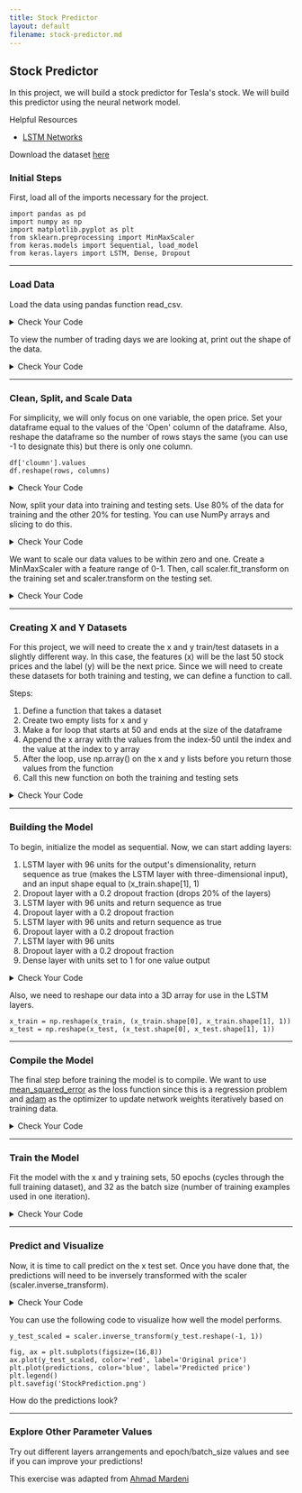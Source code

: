 ```yaml
---
title: Stock Predictor
layout: default
filename: stock-predictor.md
--- 
```


## Stock Predictor
In this project, we will build a stock predictor for Tesla's stock. We will build this predictor using the neural network model.

Helpful Resources
- [LSTM Networks](https://machinelearningmastery.com/gentle-introduction-long-short-term-memory-networks-experts/)

Download the dataset [here](datasets/TSLA.csv)

### Initial Steps

First, load all of the imports necessary for the project.

```
import pandas as pd
import numpy as np
import matplotlib.pyplot as plt
from sklearn.preprocessing import MinMaxScaler
from keras.models import Sequential, load_model
from keras.layers import LSTM, Dense, Dropout
```

***
### Load Data

Load the data using pandas function read_csv.

<details markdown="1">

<summary>Check Your Code</summary>

```
df = pd.read_csv('TSLA.csv')
```

</details>

To view the number of trading days we are looking at, print out the shape of the data.

<details markdown="1">

<summary>Check Your Code</summary>

```
print(df.shape)
```

</details>

***
### Clean, Split, and Scale Data

For simplicity, we will only focus on one variable, the open price. Set your dataframe equal to the values of the 'Open' column of the dataframe. Also, reshape the dataframe so the number of rows stays the same (you can use -1 to designate this) but there is only one column.

```
df['cloumn'].values
df.reshape(rows, columns)
```

<details markdown="1">

<summary>Check Your Code</summary>

```
df = df['Open'].values
df = df.reshape(-1, 1)
print(df.shape)
```

</details>

Now, split your data into training and testing sets. Use 80% of the data for training and the other 20% for testing. You can use NumPy arrays and slicing to do this.

<details markdown="1">

<summary>Check Your Code</summary>

```
dataset_train = np.array(df[:int(df.shape[0]*0.8)])
dataset_test = np.array(df[int(df.shape[0]*0.8):])
print(dataset_train.shape)
print(dataset_test.shape)
```

</details>

We want to scale our data values to be within zero and one. Create a MinMaxScaler with a feature range of 0-1. Then, call scaler.fit_transform on the training set and scaler.transform on the testing set.

<details markdown="1">

<summary>Check Your Code</summary>

```
scaler = MinMaxScaler(feature_range=(0,1))
dataset_train = scaler.fit_transform(dataset_train)
dataset_test = scaler.transform(dataset_test)
```

</details>

***
### Creating X and Y Datasets
For this project, we will need to create the x and y train/test datasets in a slightly different way.  In this case, the features (x) will be the last 50 stock prices and the label (y) will be the next price. Since we will need to create these datasets for both training and testing, we can define a function to call.

Steps:
1. Define a function that takes a dataset
2. Create two empty lists for x and y 
3. Make a for loop that starts at 50 and ends at the size of the dataframe
4. Append the x array with the values from the index-50 until the index and the value at the index to y array
5. After the loop, use np.array() on the x and y lists before you return those values from the function
6. Call this new function on both the training and testing sets

<details markdown="1">

<summary>Check Your Code</summary>

```
def create_dataset(df):
    x = []
    y = []
    for i in range(50, df.shape[0]):
        x.append(df[i-50:i, 0])
        y.append(df[i, 0])
    x = np.array(x)
    y = np.array(y)
    return x,y

x_train, y_train = create_dataset(dataset_train)
x_test, y_test = create_dataset(dataset_test)
```

</details>

***
### Building the Model
To begin, initialize the model as sequential. Now, we can start adding layers:

1. LSTM layer with 96 units for the output's dimensionality, return sequence as true (makes the LSTM layer with three-dimensional input), and an input shape equal to (x_train.shape[1], 1)
2. Dropout layer with a 0.2 dropout fraction (drops 20% of the layers)
3. LSTM layer with 96 units and return sequence as true
4. Dropout layer with a 0.2 dropout fraction
5. LSTM layer with 96 units and return sequence as true
6. Dropout layer with a 0.2 dropout fraction
7. LSTM layer with 96 units
8. Dropout layer with a 0.2 dropout fraction
9. Dense layer with units set to 1 for one value output


<details markdown="1">

<summary>Check Your Code</summary>

```
model = Sequential()
model.add(LSTM(units=96, return_sequences=True, input_shape=(x_train.shape[1], 1)))
model.add(Dropout(0.2))
model.add(LSTM(units=96, return_sequences=True))
model.add(Dropout(0.2))
model.add(LSTM(units=96, return_sequences=True))
model.add(Dropout(0.2))
model.add(LSTM(units=96))
model.add(Dropout(0.2))
model.add(Dense(units=1))
```

</details>

Also, we need to reshape our data into a 3D array for use in the LSTM layers.

```
x_train = np.reshape(x_train, (x_train.shape[0], x_train.shape[1], 1))
x_test = np.reshape(x_test, (x_test.shape[0], x_test.shape[1], 1))
```

***
### Compile the Model
The final step before training the model is to compile. We want to use [mean_squared_error](https://machinelearningmastery.com/loss-and-loss-functions-for-training-deep-learning-neural-networks/) as the loss function since this is a regression problem and [adam](https://machinelearningmastery.com/adam-optimization-algorithm-for-deep-learning/) as the optimizer to update network weights iteratively based on training data.

<details markdown="1">

<summary>Check Your Code</summary>

```
model.compile(loss='mean_squared_error', optimizer='adam')
```

</details>

***
### Train the Model
Fit the model with the x and y training sets, 50 epochs (cycles through the full training dataset), and 32 as the batch size (number of training examples used in one iteration).

<details markdown="1">

<summary>Check Your Code</summary>

```
model.fit(x_train, y_train, epochs=50, batch_size=32)
```

</details>

***
### Predict and Visualize
Now, it is time to call predict on the x test set.  Once you have done that, the predictions will need to be inversely transformed with the scaler (scaler.inverse_transform).

<details markdown="1">

<summary>Check Your Code</summary>

```
predictions = model.predict(x_test)
predictions = scaler.inverse_transform(predictions)
```

</details>

You can use the following code to visualize how well the model performs.

```
y_test_scaled = scaler.inverse_transform(y_test.reshape(-1, 1))

fig, ax = plt.subplots(figsize=(16,8))
ax.plot(y_test_scaled, color='red', label='Original price')
plt.plot(predictions, color='blue', label='Predicted price')
plt.legend()
plt.savefig('StockPrediction.png')
```

How do the predictions look?

***
### Explore Other Parameter Values
Try out different layers arrangements and epoch/batch_size values and see if you can improve your predictions!

This exercise was adapted from [Ahmad Mardeni](https://www.section.io/engineering-education/stock-price-prediction-using-python/)
